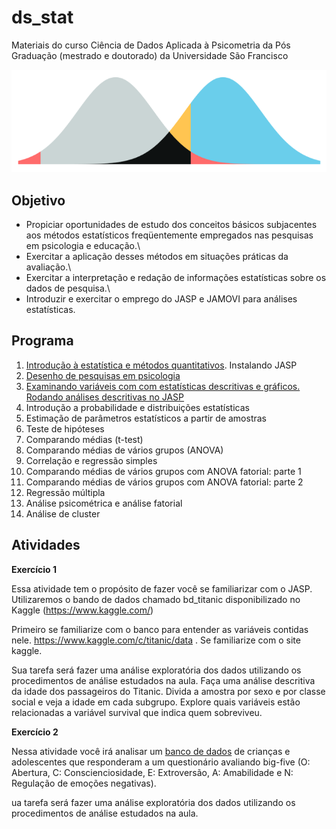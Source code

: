 # ds_stat

Materiais do curso Ciência de Dados Aplicada à Psicometria da Pós Graduação (mestrado e doutorado) da Universidade São Francisco

![](slides/images/paste-785C7DB4.png)

## Objetivo

-   Propiciar oportunidades de estudo dos conceitos básicos subjacentes aos métodos estatísticos freqüentemente empregados nas pesquisas em psicologia e educação.\
-   Exercitar a aplicação desses métodos em situações práticas da avaliação.\
-   Exercitar a interpretação e redação de informações estatísticas sobre os dados de pesquisa.\
-   Introduzir e exercitar o emprego do JASP e JAMOVI para análises estatísticas.

## Programa

1.  [Introdução à estatística e métodos quantitativos](http://www.labape.com.br/rprimi/ds/slides/a1_intro.html). Instalando JASP
2.  [Desenho de pesquisas em psicologia](http://www.labape.com.br/rprimi/ds/slides/a1_intro.html)
3.  [Examinando variáveis com com estatísticas descritivas e gráficos. Rodando análises descritivas no JASP](http://www.labape.com.br/rprimi/ds/slides/a2_descri_stats.ppt)
4.  Introdução a probabilidade e distribuições estatísticas
5.  Estimação de parâmetros estatísticos a partir de amostras
6.  Teste de hipóteses
7.  Comparando médias (t-test)
8.  Comparando médias de vários grupos (ANOVA)
9.  Correlação e regressão simples
10. Comparando médias de vários grupos com ANOVA fatorial: parte 1
11. Comparando médias de vários grupos com ANOVA fatorial: parte 2
12. Regressão múltipla
13. Análise psicométrica e análise fatorial
14. Análise de cluster

## Atividades

**Exercício 1**

Essa atividade tem o propósito de fazer você se familiarizar com o JASP. Utilizaremos o bando de dados chamado bd_titanic disponibilizado no Kaggle (<https://www.kaggle.com/>)

Primeiro se familiarize com o banco para entender as variáveis contidas nele. <https://www.kaggle.com/c/titanic/data> . Se familiarize com o site kaggle.

Sua tarefa será fazer uma análise exploratória dos dados utilizando os procedimentos de análise estudados na aula. Faça uma análise descritiva da idade dos passageiros do Titanic. Divida a amostra por sexo e por classe social e veja a idade em cada subgrupo. Explore quais variáveis estão relacionadas a variável survival que indica quem sobreviveu.

**Exercício 2**

Nessa atividade você irá analisar um [banco de dados](http://www.labape.com.br/rprimi/ds/bd_b5.csv) de crianças e adolescentes que responderam a um questionário avaliando big-five (O: Abertura, C: Conscienciosidade, E: Extroversão, A: Amabilidade e N: Regulação de emoções negativas).

ua tarefa será fazer uma análise exploratória dos dados utilizando os procedimentos de análise estudados na aula.
